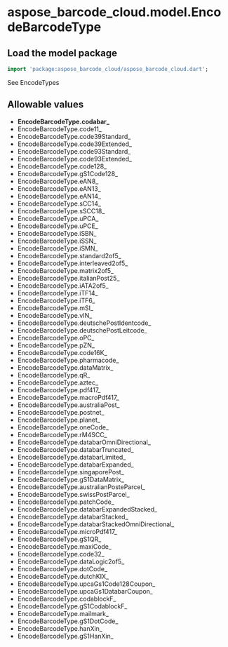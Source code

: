 # aspose_barcode_cloud.model.EncodeBarcodeType

## Load the model package

```dart
import 'package:aspose_barcode_cloud/aspose_barcode_cloud.dart';
```
See EncodeTypes
## Allowable values

* **EncodeBarcodeType.codabar_**
* EncodeBarcodeType.code11_
* EncodeBarcodeType.code39Standard_
* EncodeBarcodeType.code39Extended_
* EncodeBarcodeType.code93Standard_
* EncodeBarcodeType.code93Extended_
* EncodeBarcodeType.code128_
* EncodeBarcodeType.gS1Code128_
* EncodeBarcodeType.eAN8_
* EncodeBarcodeType.eAN13_
* EncodeBarcodeType.eAN14_
* EncodeBarcodeType.sCC14_
* EncodeBarcodeType.sSCC18_
* EncodeBarcodeType.uPCA_
* EncodeBarcodeType.uPCE_
* EncodeBarcodeType.iSBN_
* EncodeBarcodeType.iSSN_
* EncodeBarcodeType.iSMN_
* EncodeBarcodeType.standard2of5_
* EncodeBarcodeType.interleaved2of5_
* EncodeBarcodeType.matrix2of5_
* EncodeBarcodeType.italianPost25_
* EncodeBarcodeType.iATA2of5_
* EncodeBarcodeType.iTF14_
* EncodeBarcodeType.iTF6_
* EncodeBarcodeType.mSI_
* EncodeBarcodeType.vIN_
* EncodeBarcodeType.deutschePostIdentcode_
* EncodeBarcodeType.deutschePostLeitcode_
* EncodeBarcodeType.oPC_
* EncodeBarcodeType.pZN_
* EncodeBarcodeType.code16K_
* EncodeBarcodeType.pharmacode_
* EncodeBarcodeType.dataMatrix_
* EncodeBarcodeType.qR_
* EncodeBarcodeType.aztec_
* EncodeBarcodeType.pdf417_
* EncodeBarcodeType.macroPdf417_
* EncodeBarcodeType.australiaPost_
* EncodeBarcodeType.postnet_
* EncodeBarcodeType.planet_
* EncodeBarcodeType.oneCode_
* EncodeBarcodeType.rM4SCC_
* EncodeBarcodeType.databarOmniDirectional_
* EncodeBarcodeType.databarTruncated_
* EncodeBarcodeType.databarLimited_
* EncodeBarcodeType.databarExpanded_
* EncodeBarcodeType.singaporePost_
* EncodeBarcodeType.gS1DataMatrix_
* EncodeBarcodeType.australianPosteParcel_
* EncodeBarcodeType.swissPostParcel_
* EncodeBarcodeType.patchCode_
* EncodeBarcodeType.databarExpandedStacked_
* EncodeBarcodeType.databarStacked_
* EncodeBarcodeType.databarStackedOmniDirectional_
* EncodeBarcodeType.microPdf417_
* EncodeBarcodeType.gS1QR_
* EncodeBarcodeType.maxiCode_
* EncodeBarcodeType.code32_
* EncodeBarcodeType.dataLogic2of5_
* EncodeBarcodeType.dotCode_
* EncodeBarcodeType.dutchKIX_
* EncodeBarcodeType.upcaGs1Code128Coupon_
* EncodeBarcodeType.upcaGs1DatabarCoupon_
* EncodeBarcodeType.codablockF_
* EncodeBarcodeType.gS1CodablockF_
* EncodeBarcodeType.mailmark_
* EncodeBarcodeType.gS1DotCode_
* EncodeBarcodeType.hanXin_
* EncodeBarcodeType.gS1HanXin_

